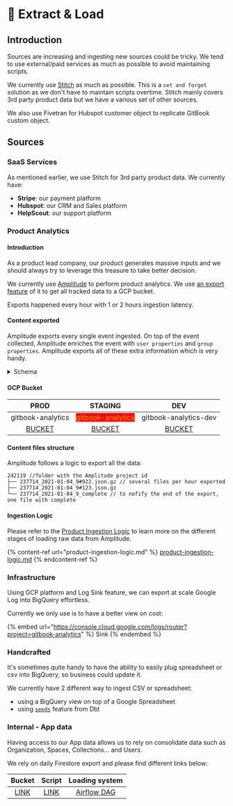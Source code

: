 # 🔁 Extract & Load

## Introduction

Sources are increasing and ingesting new sources could be tricky. We tend to use external/paid services as much as possible to avoid maintaining scripts.&#x20;

We currently use [Stitch](https://app.stitchdata.com/client/176956/pipeline/v2/sources) as much as possible. This is a `set and forget` solution as we don't have to maintain scripts overtime. Stitch mainly covers 3rd party product data but we have a various set of other sources.

We also use Fivetran for Hubspot customer object to replicate GitBook custom object.

## Sources

### SaaS Services

As mentioned earlier, we use Stitch for 3rd party product data. We currently have:

* **Stripe**: our payment platform
* **Hubspot**: our CRM and Sales platform
* **HelpScout**: our support platform

### Product Analytics

#### Introduction

As a product lead company, our product generates massive inputs and we should always try to leverage this treasure to take better decision.

We currently use [Amplitude](https://analytics.amplitude.com/gitbook-com) to perform product analytics. We use [an export feature](https://help.amplitude.com/hc/en-us/articles/360061685151-Export-Amplitude-data-to-Google-Cloud-Storage) of it to get all tracked data to a GCP bucket.

Exports happened every hour with 1 or 2 hours ingestion latency.

#### Content exported

Amplitude exports every single event ingested. On top of the event collected, Amplitude enriches the event with `user properties` and `group properties`. Amplitude exports all of these extra information which is very handy.

<details>

<summary>Schema</summary>

```javascript
{
  "server_received_time": UTC ISO-8601 timestamp,
  "app": int,
  "device_carrier": string,
  "$schema":int,
  "city": string,
  "user_id": string,
  "uuid": UUID,
  "event_time": UTC ISO-8601 timestamp,
  "platform": string,
  "os_version": string,
  "amplitude_id": long,
  "processed_time": UTC ISO-8601 timestamp,
  "user_creation_time": UTC ISO-8601 timestamp,
  "version_name": string,
  "ip_address": string,
  "paying": boolean,
  "dma": string,
  "group_properties": dict,
  "user_properties": dict,
  "client_upload_time": UTC ISO-8601 timestamp,
  "$insert_id": string,
  "event_type": string,
  "library":string,
  "amplitude_attribution_ids": string,
  "device_type": string,
  "device_manufacturer": string,
  "start_version": string,
  "location_lng": float,
  "server_upload_time": UTC ISO-8601 timestamp,
  "event_id": int,
  "location_lat": float,
  "os_name": string,
  "amplitude_event_type": string,
  "device_brand": string,
  "groups": dict,
  "event_properties": dict,
  "data": dict,
  "device_id": string,
  "language": string,
  "device_model": string,
  "country": string,
  "region": string,
  "is_attribution_event": bool,
  "adid": string,
  "session_id": long,
  "device_family": string,
  "sample_rate": null,
  "idfa": string,
  "client_event_time": UTC ISO-8601 timestamp,
 }json
```

</details>

#### GCP Bucket

|                                                                                                         PROD                                                                                                        |                                                                                                         STAGING                                                                                                        |                                                                                                                DEV                                                                                                               |
| :-----------------------------------------------------------------------------------------------------------------------------------------------------------------------------------------------------------------: | :--------------------------------------------------------------------------------------------------------------------------------------------------------------------------------------------------------------------: | :------------------------------------------------------------------------------------------------------------------------------------------------------------------------------------------------------------------------------: |
|                                                                                                  gitbook-analytics                                                                                                  |                                                                        <mark style="color:orange;background-color:red;">gitbook-analytics</mark>                                                                       |                                                                                                       gitbook-analytics-dev                                                                                                      |
| [BUCKET](https://console.cloud.google.com/storage/browser/gitbook-amplitude-prod-242119;tab=objects?forceOnBucketsSortingFiltering=false\&project=gitbook-analytics\&prefix=\&forceOnObjectsSortingFiltering=false) | [BUCKET](https://console.cloud.google.com/storage/browser/gitbook-amplitude-staging-237714;tab=objects?forceOnBucketsSortingFiltering=false\&project=gitbook-analytics\&prefix=\&forceOnObjectsSortingFiltering=false) | [BUCKET](https://console.cloud.google.com/storage/browser/gitbook-analytics-amplitude-dev-366084;tab=objects?forceOnBucketsSortingFiltering=false\&project=gitbook-analytics-dev\&prefix=\&forceOnObjectsSortingFiltering=false) |

#### Content files structure

Amplitude follows a logic to export all the data:

```
242119 //folder with the Amplitude project id
├── 237714_2021-01-04_9#922.json.gz // several files per hour exported
├── 237714_2021-01-04_9#123.json.gz
└── 237714_2021-01-04_9_complete // to nofify the end of the export, one file with complete

```

#### Ingestion Logic

Please refer to the [Product Ingestion Logic](product-ingestion-logic.md) to learn more on the different stages of loading raw data from Amplitude.

{% content-ref url="product-ingestion-logic.md" %}
[product-ingestion-logic.md](product-ingestion-logic.md)
{% endcontent-ref %}

### Infrastructure

Using GCP platform and Log Sink feature, we can export at scale Google Log into BigQuery effortless.

Currently we only use is to have a better view on cost:

{% embed url="https://console.cloud.google.com/logs/router?project=gitbook-analytics" %}
Sink
{% endembed %}

### Handcrafted

It's sometimes quite handy to have the ability to easily plug spreadsheet or csv into BigQuery, so business could update it.

We currently have 2 different way to ingest CSV or spreadsheet:&#x20;

* using a BigQuery view on top of a Google Spreadsheet
* using [`seeds`](https://docs.getdbt.com/docs/building-a-dbt-project/seeds) feature from Dbt

### Internal - App data

Having access to our App data allows us to rely on consolidate data such as Organization, Spaces, Collections... and Users.

We rely on daily Firestore export and please find different links below:

|                                                                                                     Bucket                                                                                                     |                                                                Script                                                                |                                               Loading system                                              |
| :------------------------------------------------------------------------------------------------------------------------------------------------------------------------------------------------------------: | :----------------------------------------------------------------------------------------------------------------------------------: | :-------------------------------------------------------------------------------------------------------: |
| [LINK](https://console.cloud.google.com/storage/browser/gitbook-x-prod-firestore-data;tab=objects?forceOnBucketsSortingFiltering=false\&project=gitbook-x-prod\&prefix=\&forceOnObjectsSortingFiltering=false) | [LINK](https://github.com/GitbookIO/gitbook-x/blob/7116bf5252c14e755ef378951d0fbed3e6a4016f/.github/workflows/prod-daily-backup.yml) | [Airflow DAG](https://y0e931e29e9eb9701p-tp.appspot.com/admin/airflow/code?dag\_id=FIRESTORE\_TO\_BQ\_V1) |





